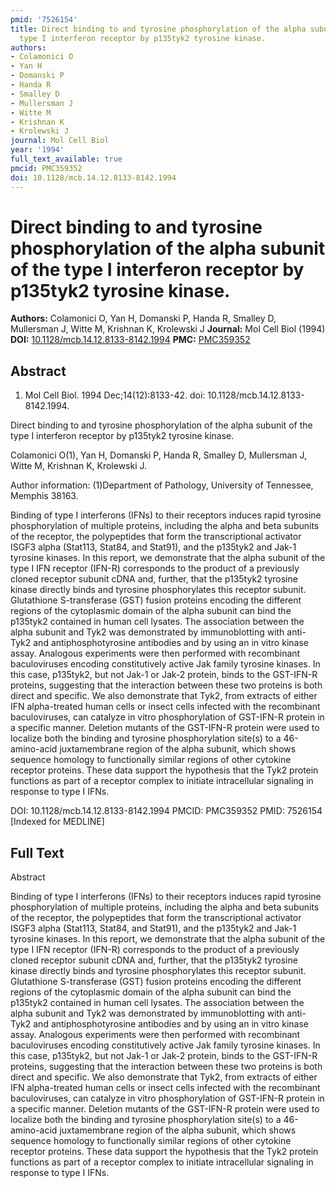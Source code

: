 ```yaml
---
pmid: '7526154'
title: Direct binding to and tyrosine phosphorylation of the alpha subunit of the
  type I interferon receptor by p135tyk2 tyrosine kinase.
authors:
- Colamonici O
- Yan H
- Domanski P
- Handa R
- Smalley D
- Mullersman J
- Witte M
- Krishnan K
- Krolewski J
journal: Mol Cell Biol
year: '1994'
full_text_available: true
pmcid: PMC359352
doi: 10.1128/mcb.14.12.8133-8142.1994
---
```


# Direct binding to and tyrosine phosphorylation of the alpha subunit of the type I interferon receptor by p135tyk2 tyrosine kinase.
**Authors:** Colamonici O, Yan H, Domanski P, Handa R, Smalley D, Mullersman J, Witte M, Krishnan K, Krolewski J
**Journal:** Mol Cell Biol (1994)
**DOI:** [10.1128/mcb.14.12.8133-8142.1994](https://doi.org/10.1128/mcb.14.12.8133-8142.1994)
**PMC:** [PMC359352](https://www.ncbi.nlm.nih.gov/pmc/articles/PMC359352/)

## Abstract

1. Mol Cell Biol. 1994 Dec;14(12):8133-42. doi: 10.1128/mcb.14.12.8133-8142.1994.

Direct binding to and tyrosine phosphorylation of the alpha subunit of the type 
I interferon receptor by p135tyk2 tyrosine kinase.

Colamonici O(1), Yan H, Domanski P, Handa R, Smalley D, Mullersman J, Witte M, 
Krishnan K, Krolewski J.

Author information:
(1)Department of Pathology, University of Tennessee, Memphis 38163.

Binding of type I interferons (IFNs) to their receptors induces rapid tyrosine 
phosphorylation of multiple proteins, including the alpha and beta subunits of 
the receptor, the polypeptides that form the transcriptional activator ISGF3 
alpha (Stat113, Stat84, and Stat91), and the p135tyk2 and Jak-1 tyrosine 
kinases. In this report, we demonstrate that the alpha subunit of the type I IFN 
receptor (IFN-R) corresponds to the product of a previously cloned receptor 
subunit cDNA and, further, that the p135tyk2 tyrosine kinase directly binds and 
tyrosine phosphorylates this receptor subunit. Glutathione S-transferase (GST) 
fusion proteins encoding the different regions of the cytoplasmic domain of the 
alpha subunit can bind the p135tyk2 contained in human cell lysates. The 
association between the alpha subunit and Tyk2 was demonstrated by 
immunoblotting with anti-Tyk2 and antiphosphotyrosine antibodies and by using an 
in vitro kinase assay. Analogous experiments were then performed with 
recombinant baculoviruses encoding constitutively active Jak family tyrosine 
kinases. In this case, p135tyk2, but not Jak-1 or Jak-2 protein, binds to the 
GST-IFN-R proteins, suggesting that the interaction between these two proteins 
is both direct and specific. We also demonstrate that Tyk2, from extracts of 
either IFN alpha-treated human cells or insect cells infected with the 
recombinant baculoviruses, can catalyze in vitro phosphorylation of GST-IFN-R 
protein in a specific manner. Deletion mutants of the GST-IFN-R protein were 
used to localize both the binding and tyrosine phosphorylation site(s) to a 
46-amino-acid juxtamembrane region of the alpha subunit, which shows sequence 
homology to functionally similar regions of other cytokine receptor proteins. 
These data support the hypothesis that the Tyk2 protein functions as part of a 
receptor complex to initiate intracellular signaling in response to type I IFNs.

DOI: 10.1128/mcb.14.12.8133-8142.1994
PMCID: PMC359352
PMID: 7526154 [Indexed for MEDLINE]

## Full Text

Abstract

Binding of type I interferons (IFNs) to their receptors induces rapid tyrosine phosphorylation of multiple proteins, including the alpha and beta subunits of the receptor, the polypeptides that form the transcriptional activator ISGF3 alpha (Stat113, Stat84, and Stat91), and the p135tyk2 and Jak-1 tyrosine kinases. In this report, we demonstrate that the alpha subunit of the type I IFN receptor (IFN-R) corresponds to the product of a previously cloned receptor subunit cDNA and, further, that the p135tyk2 tyrosine kinase directly binds and tyrosine phosphorylates this receptor subunit. Glutathione S-transferase (GST) fusion proteins encoding the different regions of the cytoplasmic domain of the alpha subunit can bind the p135tyk2 contained in human cell lysates. The association between the alpha subunit and Tyk2 was demonstrated by immunoblotting with anti-Tyk2 and antiphosphotyrosine antibodies and by using an in vitro kinase assay. Analogous experiments were then performed with recombinant baculoviruses encoding constitutively active Jak family tyrosine kinases. In this case, p135tyk2, but not Jak-1 or Jak-2 protein, binds to the GST-IFN-R proteins, suggesting that the interaction between these two proteins is both direct and specific. We also demonstrate that Tyk2, from extracts of either IFN alpha-treated human cells or insect cells infected with the recombinant baculoviruses, can catalyze in vitro phosphorylation of GST-IFN-R protein in a specific manner. Deletion mutants of the GST-IFN-R protein were used to localize both the binding and tyrosine phosphorylation site(s) to a 46-amino-acid juxtamembrane region of the alpha subunit, which shows sequence homology to functionally similar regions of other cytokine receptor proteins. These data support the hypothesis that the Tyk2 protein functions as part of a receptor complex to initiate intracellular signaling in response to type I IFNs.
